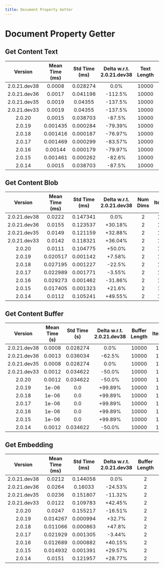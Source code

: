 ```yaml
---
title: Document Property Getter
---
```

# Document Property Getter

## Get Content Text

| Version | Mean Time (ms) | Std Time (ms) | Delta w.r.t. 2.0.21.dev38 | Text Length | Iterations |
| :---: | :---: | :---: | :---: | :---: | :---: |
| 2.0.21.dev38 | 0.0008 | 0.028274 | 0.0% | 10000 | 10000 |
| 2.0.21.dev36 | 0.0017 | 0.041198 | -112.5% | 10000 | 10000 |
| 2.0.21.dev35 | 0.0019 | 0.04355 | -137.5% | 10000 | 10000 |
| 2.0.21.dev33 | 0.0019 | 0.04355 | -137.5% | 10000 | 10000 |
| 2.0.20 | 0.0015 | 0.038703 | -87.5% | 10000 | 10000 |
| 2.0.19 | 0.001435 | 0.000284 | -79.39% | 10000 | 10000 |
| 2.0.18 | 0.001416 | 0.000187 | -76.97% | 10000 | 10000 |
| 2.0.17 | 0.001469 | 0.000299 | -83.57% | 10000 | 10000 |
| 2.0.16 | 0.00144 | 0.000179 | -79.97% | 10000 | 10000 |
| 2.0.15 | 0.001461 | 0.000262 | -82.6% | 10000 | 10000 |
| 2.0.14 | 0.0015 | 0.038703 | -87.5% | 10000 | 10000 |
## Get Content Blob

| Version | Mean Time (ms) | Std Time (ms) | Delta w.r.t. 2.0.21.dev38 | Num Dims | Iterations |
| :---: | :---: | :---: | :---: | :---: | :---: |
| 2.0.21.dev38 | 0.0222 | 0.147341 | 0.0% | 2 | 10000 |
| 2.0.21.dev36 | 0.0155 | 0.123537 | +30.18% | 2 | 10000 |
| 2.0.21.dev35 | 0.0149 | 0.121159 | +32.88% | 2 | 10000 |
| 2.0.21.dev33 | 0.0142 | 0.118321 | +36.04% | 2 | 10000 |
| 2.0.20 | 0.0111 | 0.104775 | +50.0% | 2 | 10000 |
| 2.0.19 | 0.020517 | 0.001142 | +7.58% | 2 | 10000 |
| 2.0.18 | 0.027195 | 0.001227 | -22.5% | 2 | 10000 |
| 2.0.17 | 0.022989 | 0.001771 | -3.55% | 2 | 10000 |
| 2.0.16 | 0.029273 | 0.001462 | -31.86% | 2 | 10000 |
| 2.0.15 | 0.017405 | 0.001323 | +21.6% | 2 | 10000 |
| 2.0.14 | 0.0112 | 0.105241 | +49.55% | 2 | 10000 |
## Get Content Buffer

| Version | Mean Time (s) | Std Time (s) | Delta w.r.t. 2.0.21.dev38 | Buffer Length | Iterations |
| :---: | :---: | :---: | :---: | :---: | :---: |
| 2.0.21.dev38 | 0.0008 | 0.028274 | 0.0% | 10000 | 10000 |
| 2.0.21.dev36 | 0.0013 | 0.036034 | -62.5% | 10000 | 10000 |
| 2.0.21.dev35 | 0.0008 | 0.028274 | 0.0% | 10000 | 10000 |
| 2.0.21.dev33 | 0.0012 | 0.034622 | -50.0% | 10000 | 10000 |
| 2.0.20 | 0.0012 | 0.034622 | -50.0% | 10000 | 10000 |
| 2.0.19 | 1e-06 | 0.0 | +99.89% | 10000 | 10000 |
| 2.0.18 | 1e-06 | 0.0 | +99.89% | 10000 | 10000 |
| 2.0.17 | 1e-06 | 0.0 | +99.89% | 10000 | 10000 |
| 2.0.16 | 1e-06 | 0.0 | +99.89% | 10000 | 10000 |
| 2.0.15 | 1e-06 | 0.0 | +99.89% | 10000 | 10000 |
| 2.0.14 | 0.0012 | 0.034622 | -50.0% | 10000 | 10000 |
## Get Embedding

| Version | Mean Time (ms) | Std Time (ms) | Delta w.r.t. 2.0.21.dev38 | Buffer Length | Iterations |
| :---: | :---: | :---: | :---: | :---: | :---: |
| 2.0.21.dev38 | 0.0212 | 0.144058 | 0.0% | 2 | 10000 |
| 2.0.21.dev36 | 0.0264 | 0.16033 | -24.53% | 2 | 10000 |
| 2.0.21.dev35 | 0.0236 | 0.151807 | -11.32% | 2 | 10000 |
| 2.0.21.dev33 | 0.0122 | 0.109783 | +42.45% | 2 | 10000 |
| 2.0.20 | 0.0247 | 0.155217 | -16.51% | 2 | 10000 |
| 2.0.19 | 0.014267 | 0.000994 | +32.7% | 2 | 10000 |
| 2.0.18 | 0.011066 | 0.000863 | +47.8% | 2 | 10000 |
| 2.0.17 | 0.021929 | 0.001305 | -3.44% | 2 | 10000 |
| 2.0.16 | 0.012689 | 0.000882 | +40.15% | 2 | 10000 |
| 2.0.15 | 0.014932 | 0.001391 | +29.57% | 2 | 10000 |
| 2.0.14 | 0.0151 | 0.121957 | +28.77% | 2 | 10000 |
